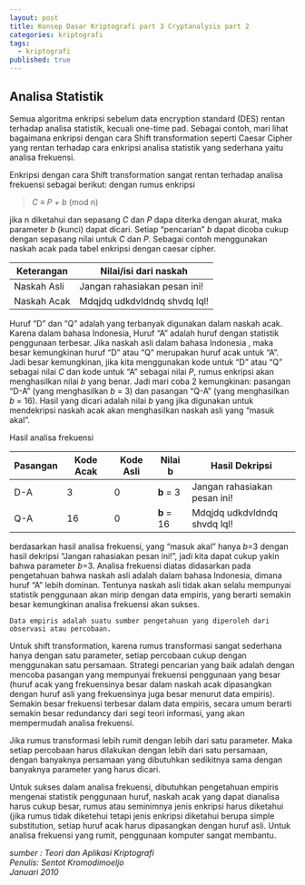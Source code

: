 ```yaml
---
layout: post
title: Konsep Dasar Kriptografi part 3 Cryptanalysis part 2
categories: kriptografi
tags:
  - kriptografi
published: true
---
```

## Analisa Statistik

Semua algoritma enkripsi sebelum data encryption standard (DES) rentan terhadap analisa statistik, kecuali one-time pad. Sebagai contoh, mari lihat bagaimana enkripsi dengan cara Shift transformation seperti Caesar Cipher yang rentan terhadap cara enkripsi analisa statistik yang sederhana yaitu analisa frekuensi.

Enkripsi dengan cara Shift transformation sangat rentan terhadap analisa frekuensi sebagai berikut: dengan rumus enkripsi  
> _C ≡ P + b_ (mod n)

jika n diketahui dan sepasang _C_ dan _P_ dapa diterka dengan akurat, maka parameter _b_ (kunci) dapat dicari. Setiap “pencarian” _b_  dapat dicoba cukup dengan sepasang nilai untuk _C_ dan _P_.  Sebagai contoh menggunakan naskah acak pada tabel enkripsi dengan caesar cipher. 

| Keterangan | Nilai/isi dari naskah |
|-------|--------|
| Naskah Asli | Jangan rahasiakan pesan ini! |  
| Naskah Acak | Mdqjdq udkdvldndq shvdq lql! |

Huruf “D” dan “Q” adalah yang terbanyak digunakan dalam naskah acak. Karena dalam bahasa Indonesia, Huruf “A” adalah huruf dengan statistik penggunaan terbesar. Jika naskah asli dalam bahasa Indonesia , maka besar kemungkinan huruf “D” atau “Q” merupakan huruf acak untuk “A”. Jadi besar kemungkinan, jika kita menggunakan kode untuk “D” atau “Q” sebagai nilai _C_ dan kode untuk “A” sebagai nilai _P_, rumus enkripsi akan menghasilkan nilai _b_ yang benar. Jadi mari coba 2 kemungkinan: pasangan “D-A” (yang menghasilkan _b_ = 3) dan pasangan “Q-A” (yang menghasilkan _b_ = 16). Hasil yang dicari adalah nilai _b_ yang jika digunakan untuk mendekripsi naskah acak akan menghasilkan naskah asli yang “masuk akal”.

Hasil analisa frekuensi

| Pasangan | Kode Acak | Kode Asli | Nilai __b__ | Hasil Dekripsi |
|-------|--------|--------|--------|--------|
| D-A | 3 | 0 | __b__ = 3 | Jangan rahasiakan pesan ini! |    
| Q-A | 16 | 0 | __b__ = 16 | Mdqjdq udkdvldndq shvdq lql! |

berdasarkan hasil analisa frekuensi, yang “masuk akal” hanya _b_=3 dengan hasil dekripsi “Jangan rahasiakan pesan ini!”, jadi kita dapat cukup yakin bahwa parameter _b_=3.
	Analisa frekuensi diatas didasarkan pada pengetahuan bahwa naskah asli adalah dalam bahasa Indonesia, dimana huruf “A” lebih dominan. Tentunya naskah asli tidak akan selalu mempunyai statistik penggunaan akan mirip dengan data empiris, yang berarti semakin besar kemungkinan analisa frekuensi akan sukses.

``Data empiris adalah suatu sumber pengetahuan yang diperoleh dari observasi atau percobaan.``

Untuk shift transformation, karena rumus transformasi sangat sederhana hanya dengan satu parameter, setiap percobaan cukup dengan menggunakan satu persamaan. Strategi pencarian yang baik adalah dengan mencoba pasangan yang mempunyai frekuensi penggunaan yang besar (huruf acak yang  frekuensinya besar dalam naskah acak dipasangkan dengan huruf asli yang frekuensinya juga besar menurut data empiris). Semakin besar frekuensi terbesar dalam data empiris, secara umum berarti semakin besar redundancy dari segi teori informasi, yang akan mempermudah analisa frekuensi.

Jika rumus transformasi lebih rumit dengan lebih dari satu parameter. Maka setiap percobaan harus dilakukan dengan lebih dari satu persamaan, dengan banyaknya persamaan yang dibutuhkan sedikitnya sama dengan banyaknya parameter yang harus dicari.

Untuk sukses dalam analisa frekuensi, dibutuhkan pengetahuan empiris mengenai statistik penggunaan huruf, naskah acak yang dapat dianalisa harus cukup besar, rumus atau seminimnya jenis enkripsi harus diketahui (jika rumus tidak diketehui tetapi jenis enkripsi diketahui berupa simple substitution, setiap huruf acak harus dipasangkan dengan huruf asli. Untuk analisa frekuensi yang rumit, penggunaan komputer sangat membantu.

_sumber : Teori dan Aplikasi Kriptografi  
Penulis: Sentot Kromodimoeljo  
Januari 2010_
